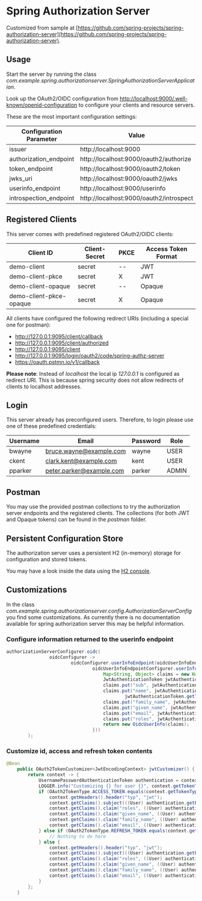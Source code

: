 # Spring Authorization Server

Customized from sample at [https://github.com/spring-projects/spring-authorization-server](https://github.com/spring-projects/spring-authorization-server).

## Usage

Start the server by running the class _com.example.spring.authorizationserver.SpringAuthorizationServerApplication_.

Look up the OAuth2/OIDC configuration from [http://localhost:9000/.well-known/openid-configuration](http://localhost:9000/.well-known/openid-configuration) to configure your clients and resource servers.

These are the most important configuration settings:

| Configuration Parameter | Value                                   | 
|-------------------------|-----------------------------------------|
| issuer                  | http://localhost:9000                   |
| authorization_endpoint  | http://localhost:9000/oauth2/authorize  |
| token_endpoint          | http://localhost:9000/oauth2/token      |
| jwks_uri                | http://localhost:9000/oauth2/jwks       |
| userinfo_endpoint       | http://localhost:9000/userinfo          |
| introspection_endpoint  | http://localhost:9000/oauth2/introspect |

## Registered Clients

This server comes with predefined registered OAuth2/OIDC clients:

| Client ID               | Client-Secret | PKCE | Access Token Format |
|-------------------------|---------------|------|---------------------|
| demo-client             | secret        | --   | JWT                 |
| demo-client-pkce        | secret        | X    | JWT                 |
| demo-client-opaque      | secret        | --   | Opaque              |
| demo-client-pkce-opaque | secret        | X    | Opaque              |

All clients have configured the following redirect URIs (including a special one for postman):

* http://127.0.0.1:9095/client/callback
* http://127.0.0.1:9095/client/authorized
* http://127.0.0.1:9095/client
* http://127.0.0.1:9095/login/oauth2/code/spring-authz-server
* https://oauth.pstmn.io/v1/callback

__Please note__: Instead of _localhost_ the local ip _127.0.0.1_ is configured as redirect URI. This is because spring security does not allow redirects of clients to localhost addresses.

## Login

This server already has preconfigured users.
Therefore, to login please use one of these predefined credentials:

| Username | Email                    | Password | Role   |
| ---------| ------------------------ | -------- |--------|
| bwayne   | bruce.wayne@example.com  | wayne    | USER   |
| ckent    | clark.kent@example.com   | kent     | USER   |
| pparker  | peter.parker@example.com | parker   | ADMIN  |

## Postman

You may use the provided postman collections to try the authorization server endpoints and the registered clients.
The collections (for both JWT and Opaque tokens) can be found in the _postman_ folder.

## Persistent Configuration Store

The authorization server uses a persistent H2 (in-memory) storage for configuration and stored tokens.

You may have a look inside the data using the [H2 console](http://localhost:9000/h2-console).

## Customizations

In the class _com.example.spring.authorizationserver.config.AuthorizationServerConfig_ you find some customizations.
As currently there is no documentation available for spring authorization server this may be helpful information.

### Configure information returned to the userinfo endpoint

```java
authorizationServerConfigurer.oidc(
                oidcConfigurer ->
                        oidcConfigurer.userInfoEndpoint(oidcUserInfoEndpointConfigurer ->
                                oidcUserInfoEndpointConfigurer.userInfoMapper(ac -> {
                                    Map<String, Object> claims = new HashMap<>();
                                    JwtAuthenticationToken jwtAuthenticationToken = (JwtAuthenticationToken) ac.getAuthentication().getPrincipal();
                                    claims.put("sub", jwtAuthenticationToken.getToken().getSubject());
                                    claims.put("name", jwtAuthenticationToken.getToken().getClaim("given_name") + " " +
                                            jwtAuthenticationToken.getToken().getClaim("family_name"));
                                    claims.put("family_name", jwtAuthenticationToken.getToken().getClaim("family_name"));
                                    claims.put("given_name", jwtAuthenticationToken.getToken().getClaim("given_name"));
                                    claims.put("email", jwtAuthenticationToken.getToken().getClaim("email"));
                                    claims.put("roles", jwtAuthenticationToken.getToken().getClaim("roles"));
                                    return new OidcUserInfo(claims);
                                }))
        );
```

### Customize id, access and refresh token contents

```java
@Bean
    public OAuth2TokenCustomizer<JwtEncodingContext> jwtCustomizer() {
        return context -> {
            UsernamePasswordAuthenticationToken authentication = context.getPrincipal();
            LOGGER.info("Customizing {} for user {}", context.getTokenType(), authentication.getPrincipal());
            if (OAuth2TokenType.ACCESS_TOKEN.equals(context.getTokenType())) {
                context.getHeaders().header("typ", "jwt");
                context.getClaims().subject(((User) authentication.getPrincipal()).getIdentifier().toString());
                context.getClaims().claim("roles", ((User) authentication.getPrincipal()).getRoles());
                context.getClaims().claim("given_name", ((User) authentication.getPrincipal()).getFirstName());
                context.getClaims().claim("family_name", ((User) authentication.getPrincipal()).getLastName());
                context.getClaims().claim("email", ((User) authentication.getPrincipal()).getEmail());
            } else if (OAuth2TokenType.REFRESH_TOKEN.equals(context.getTokenType())) {
                // Nothing to do here
            } else {
                context.getHeaders().header("typ", "jwt");
                context.getClaims().subject(((User) authentication.getPrincipal()).getIdentifier().toString());
                context.getClaims().claim("roles", ((User) authentication.getPrincipal()).getRoles());
                context.getClaims().claim("given_name", ((User) authentication.getPrincipal()).getFirstName());
                context.getClaims().claim("family_name", ((User) authentication.getPrincipal()).getLastName());
                context.getClaims().claim("email", ((User) authentication.getPrincipal()).getEmail());
            }
        };
    }
```